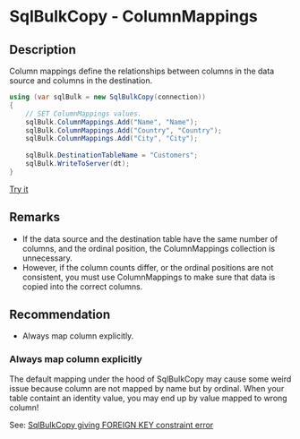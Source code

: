 # SqlBulkCopy - ColumnMappings

## Description

Column mappings define the relationships between columns in the data source and columns in the destination.

```csharp
using (var sqlBulk = new SqlBulkCopy(connection))
{
    // SET ColumnMappings values.
    sqlBulk.ColumnMappings.Add("Name", "Name");
    sqlBulk.ColumnMappings.Add("Country", "Country");
    sqlBulk.ColumnMappings.Add("City", "City");
    
    sqlBulk.DestinationTableName = "Customers";
    sqlBulk.WriteToServer(dt);
}
```
[Try it](https://dotnetfiddle.net/Zry2tb)

## Remarks

 - If the data source and the destination table have the same number of columns, and the ordinal position, the ColumnMappings collection is unnecessary. 
 - However, if the column counts differ, or the ordinal positions are not consistent, you must use ColumnMappings to make sure that data is copied into the correct columns.

## Recommendation
- Always map column explicitly.

### Always map column explicitly
The default mapping under the hood of SqlBulkCopy may cause some weird issue because column are not mapped by name but by ordinal. When your table containt an identity value, you may end up by value mapped to wrong column!

See: [SqlBulkCopy giving FOREIGN KEY constraint error](http://stackoverflow.com/a/39728073/5619143)